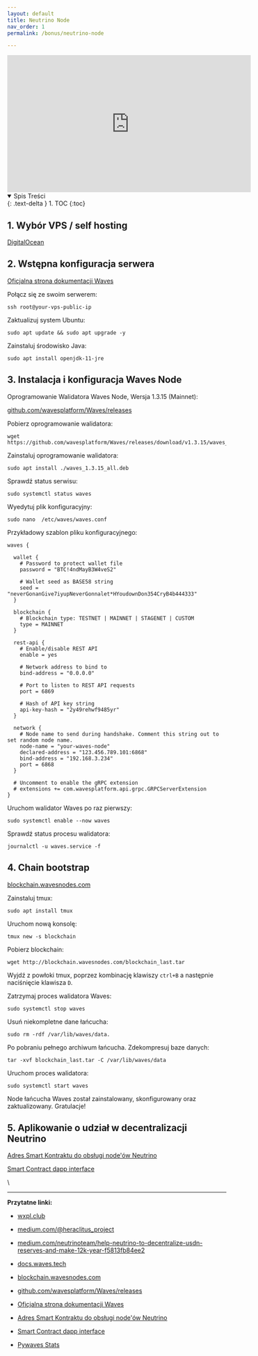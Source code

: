 ```yaml
---
layout: default
title: Neutrino Node
nav_order: 1
permalink: /bonus/neutrino-node

---
```


<iframe width="560" height="315" src="https://www.youtube.com/embed/6G8QVI3uuDE" title="YouTube video player" frameborder="0" allow="accelerometer; autoplay; clipboard-write; encrypted-media; gyroscope; picture-in-picture" allowfullscreen></iframe>

<details open markdown="block">
  <summary>
    Spis Treści
  </summary>
  {: .text-delta }
1. TOC
{:toc}
</details>

## 1. Wybór VPS / self hosting

[DigitalOcean](https://digitalocean.com)

## 2. Wstępna konfiguracja serwera

[Oficjalna strona dokumentacji Waves](https://docs.waves.tech/en/)

Połącz się ze swoim serwerem:
```
ssh root@your-vps-public-ip
```

Zaktualizuj system Ubuntu:
```
sudo apt update && sudo apt upgrade -y
```

Zainstaluj środowisko Java:
```
sudo apt install openjdk-11-jre
```

## 3. Instalacja i konfiguracja Waves Node

Oprogramowanie Walidatora Waves Node, Wersja 1.3.15 (Mainnet):

[github.com/wavesplatform/Waves/releases](https://github.com/wavesplatform/Waves/releases)


Pobierz oprogramowanie walidatora:
```
wget https://github.com/wavesplatform/Waves/releases/download/v1.3.15/waves_1.3.15_all.deb
```
Zainstaluj oprogramowanie walidatora:
```
sudo apt install ./waves_1.3.15_all.deb
```

Sprawdź status serwisu:
```
sudo systemctl status waves
```

Wyedytuj plik konfiguracyjny:
```
sudo nano  /etc/waves/waves.conf
```

Przykładowy szablon pliku konfiguracyjnego:
```
waves {

  wallet {
    # Password to protect wallet file
    password = "BTC!4ndMayB3W4veS2"

    # Wallet seed as BASE58 string
    seed = "neverGonanGive7iyupNeverGonnalet*HYoudownDon354CryB4b444333"
  }

  blockchain {
    # Blockchain type: TESTNET | MAINNET | STAGENET | CUSTOM
    type = MAINNET
  }

  rest-api {
    # Enable/disable REST API
    enable = yes

    # Network address to bind to
    bind-address = "0.0.0.0"

    # Port to listen to REST API requests
    port = 6869

    # Hash of API key string
    api-key-hash = "2y49rehwf9485yr"
  }

  network {
    # Node name to send during handshake. Comment this string out to set random node name.
    node-name = "your-waves-node"
    declared-address = "123.456.789.101:6868"
    bind-address = "192.168.3.234"
    port = 6868
  }

  # Uncomment to enable the gRPC extension
  # extensions += com.wavesplatform.api.grpc.GRPCServerExtension
}
```

Uruchom walidator Waves po raz pierwszy:
```
sudo systemctl enable --now waves
```


Sprawdź status procesu walidatora:
```
journalctl -u waves.service -f
```

## 4. Chain bootstrap

[blockchain.wavesnodes.com](http://blockchain.wavesnodes.com)

Zainstaluj tmux:
```
sudo apt install tmux

```
Uruchom nową konsolę:
```
tmux new -s blockchain
```

Pobierz blockchain:
```
wget http://blockchain.wavesnodes.com/blockchain_last.tar
```

Wyjdź z powłoki tmux, poprzez kombinację klawiszy `ctrl+B` a następnie naciśnięcie klawisza `D`.

Zatrzymaj proces walidatora Waves:
```
sudo systemctl stop waves
```

Usuń niekompletne dane łańcucha:
```
sudo rm -rdf /var/lib/waves/data.

```

Po pobraniu pełnego archiwum łańcucha. Zdekompresuj baze danych:
```
tar -xvf blockchain_last.tar -C /var/lib/waves/data
```

Uruchom proces walidatora:
```
sudo systemctl start waves
```

Node łańcucha Waves został zainstalowany, skonfigurowany oraz zaktualizowany. Gratulacje!

## 5. Aplikowanie o udział w decentralizacji Neutrino

[Adres Smart Kontraktu do obsługi node'ów Neutrino](https://wavesexplorer.com/address/3P9vKqQKjUdmpXAfiWau8krREYAY1Xr69pE/tx)

[Smart Contract dapp interface](https://waves-dapp.com/3P9vKqQKjUdmpXAfiWau8krREYAY1Xr69pE)

\

--- 

**Przytatne linki:**

* [wxpl.club](https://wxpl.club)

* [medium.com/@heraclitus_project](https://medium.com/@heraclitus_project)

* [medium.com/neutrinoteam/help-neutrino-to-decentralize-usdn-reserves-and-make-12k-year-f5813fb84ee2](https://medium.com/neutrinoteam/help-neutrino-to-decentralize-usdn-reserves-and-make-12k-year-f5813fb84ee2)

* [docs.waves.tech](https://docs.waves.tech)

* [blockchain.wavesnodes.com](http://blockchain.wavesnodes.com)

* [github.com/wavesplatform/Waves/releases](https://github.com/wavesplatform/Waves/releases)

* [Oficjalna strona dokumentacji Waves](https://docs.waves.tech/en/)

* [Adres Smart Kontraktu do obsługi node'ów Neutrino](https://wavesexplorer.com/address/3P9vKqQKjUdmpXAfiWau8krREYAY1Xr69pE/tx)

* [Smart Contract dapp interface](https://waves-dapp.com/3P9vKqQKjUdmpXAfiWau8krREYAY1Xr69pE)

* [Pywaves Stats](https://dev.pywaves.org/generators-monthly/)
